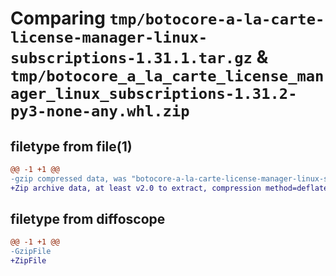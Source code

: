 # Comparing `tmp/botocore-a-la-carte-license-manager-linux-subscriptions-1.31.1.tar.gz` & `tmp/botocore_a_la_carte_license_manager_linux_subscriptions-1.31.2-py3-none-any.whl.zip`

## filetype from file(1)

```diff
@@ -1 +1 @@
-gzip compressed data, was "botocore-a-la-carte-license-manager-linux-subscriptions-1.31.1.tar", last modified: Sat Jul  8 01:42:30 2023, max compression
+Zip archive data, at least v2.0 to extract, compression method=deflate
```

## filetype from diffoscope

```diff
@@ -1 +1 @@
-GzipFile
+ZipFile
```

